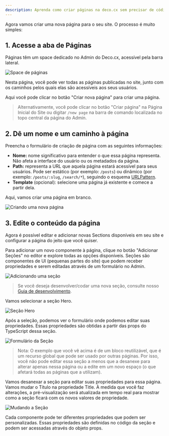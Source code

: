 ```yaml
---
description: Aprenda como criar páginas na deco.cx sem precisar de código
---
```


Agora vamos criar uma nova página para o seu site. O processo é muito simples:

## 1. Acesse a aba de Páginas

Páginas têm um space dedicado no Admin do Deco.cx, acessível pela barra lateral.

![Space de páginas](/docs/getting-started/creating-a-new-page/pages-space.png)

Nesta página, você pode ver todas as páginas publicadas no site, junto com os caminhos pelos quais elas são acessíveis aos seus usuários.

Aqui você pode clicar no botão "Criar nova página" para criar uma página.

> Alternativamente, você pode clicar no botão "Criar página" na Página Inicial do Site ou digitar `/new page` na barra de comando localizada no topo central da página do Admin.

## 2. Dê um nome e um caminho à página

Preencha o formulário de criação de página com as seguintes informações:

- **Nome:** nome significativo para entender o que essa página representa. Não
  afeta a interface do usuário ou os metadados da página.
- **Path:** representa a URL que aquela página estará acessível para seus
  usuários. Pode ser estático (por exemplo: `/posts`) ou dinâmico (por exemplo:
  `/posts/:slug`, `/search/*`), seguindo o esquema
  [URLPattern](http://mdn.io/urlpattern).
- **Template** (opcional): selecione uma página já existente e comece a partir
  dela.

Aqui, vamos criar uma página em branco.

![Criando uma nova página](/docs/getting-started/creating-a-new-page/new-page.png)

## 3. Edite o conteúdo da página

Agora é possível editar e adicionar novas Sections disponíveis em seu site e configurar a página
do jeito que você quiser.

Para adicionar um novo componente à página, clique no botão "Adicionar Seções" no editor e explore todas as opções disponíveis. Seções são componentes de UI (pequenas partes do site) que podem receber propriedades e serem editadas através de um formulário no Admin.

![Adicionando uma seção](/docs/getting-started/creating-a-new-page/add-section.png)

> Se você deseja desenvolver/codar uma nova seção, consulte nosso
> [Guia de desenvolvimento](/docs/pt/developing/setup).

Vamos selecionar a seção Hero. 

![Seção Hero](/docs/getting-started/creating-a-new-page/hero.png)

Após a seleção, podemos ver o formulário onde podemos editar suas propriedades.
Essas propriedades são obtidas a partir das props do TypeScript dessa seção.

![Formulário da Seção](/docs/getting-started/creating-a-new-page/section-form.png)

> Nota: O exemplo que você vê acima é de um bloco reutilizável, que é um recurso global que pode ser usado por outras páginas. Por isso, você não pode editar essa seção a menos que a desanexe para alterar apenas nessa página ou a edite em um novo espaço (o que afetará todas as páginas que a utilizam).

Vamos desanexar a seção para editar suas propriedades para essa página.
Vamos mudar o Título na propriedade Title. À medida que você faz alterações, a pré-visualização será
atualizada em tempo real para mostrar como a seção ficará com os novos valores de propriedade.

![Mudando a Seção](/docs/getting-started/creating-a-new-page/changing-section.png)

Cada componente pode ter diferentes propriedades que podem ser personalizadas.
Essas propriedades são definidas no código da seção e podem ser
acessadas através do objeto props.
